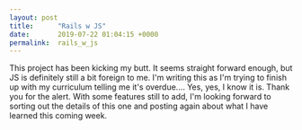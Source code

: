 ```yaml
---
layout: post
title:      "Rails w JS"
date:       2019-07-22 01:04:15 +0000
permalink:  rails_w_js
---
```



This project has been kicking my butt. It seems straight forward enough, but JS is definitely still a bit foreign to me. I'm writing this as I'm trying to finish up with my curriculum telling me it's overdue.... Yes, yes, I know it is. Thank you for the alert. With some features still to add, I'm looking forward to sorting out the details of this one and posting again about what I have learned this coming week. 
